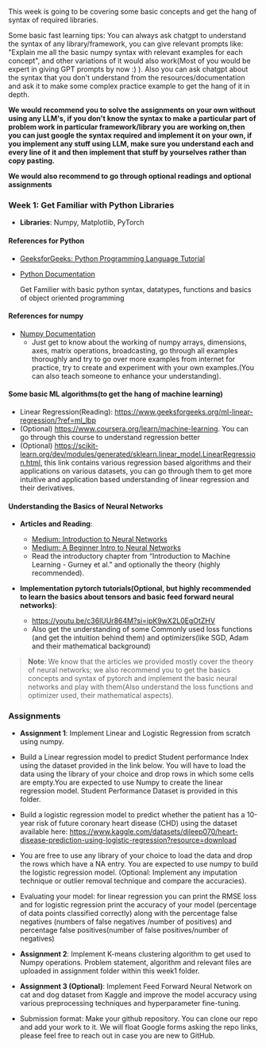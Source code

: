 This week is going to be covering some basic concepts and get the hang of syntax of required libraries. 

Some basic fast learning tips:
You can always ask chatgpt to understand the syntax of any library/framework, you can give relevant prompts like:
"Explain me all the basic numpy syntax with relevant examples for each concept", and other variations of it would also work(Most of you would be expert in giving GPT prompts by now :) ).
Also you can ask chatgpt about the syntax that you don't understand from the resources/documentation and ask it to make some
complex practice example to get the hang of it in depth.

**We would recommend you to solve the assignments on your own without using any LLM's, if you don't know the syntax to make a particular part of problem work in particular framework/library you are working on,then you can just google the syntax required and implement it on your own, if you implement any stuff using LLM, make sure you understand each and every line of it and then implement that stuff by yourselves rather than copy pasting.**

**We would also recommend to go through optional readings and optional assignments**

### Week 1: Get Familiar with Python Libraries
- **Libraries**: Numpy, Matplotlib, PyTorch

#### References for Python
- [GeeksforGeeks: Python Programming Language Tutorial](https://www.geeksforgeeks.org/python-programming-language-tutorial/)
- [Python Documentation](https://docs.python.org/3.13/)

  Get Familier with basic python syntax, datatypes, functions and basics of object oriented programming

#### References for numpy
- [Numpy Documentation](https://numpy.org/doc/2.1/user/basics.html)
  - Just get to know about the working of numpy arrays, dimensions, axes, matrix operations, broadcasting, go through all examples thoroughly and try to go over more examples from internet for practice, try to create and experiment with your own examples.(You can also teach someone to enhance your understanding).
 
#### Some basic ML algorithms(to get the hang of machine learning)

-  Linear Regression(Reading): https://www.geeksforgeeks.org/ml-linear-regression/?ref=ml_lbp
- (Optional) https://www.coursera.org/learn/machine-learning. You can go through this course to understand regression better
- (Optional) https://scikit-learn.org/dev/modules/generated/sklearn.linear_model.LinearRegression.html, this link contains various regression based algorithms and their applications on various datasets, you can go through them to get more intuitive and application based understanding of linear regression and their derivatives.


#### Understanding the Basics of Neural Networks
- **Articles and Reading**:
  - [Medium: Introduction to Neural Networks](https://medium.com/deep-learning-demystified/introduction-to-neural-networks-part-1-e13f132c6d7e)
  - [Medium: A Beginner Intro to Neural Networks](https://purnasaigudikandula.medium.com/a-beginner-intro-to-neural-networks-543267bda3c8)
  - Read the introductory chapter from “Introduction to Machine Learning - Gurney et al.” and optionally the theory (highly recommended).
  

- **Implementation pytorch tutorials(Optional, but highly recommended to learn the basics about tensors and basic feed forward neural networks)**:
  - https://youtu.be/c36lUUr864M?si=ipK9wX2L0EgOtZHV
  - Also get the understanding of some Commonly used loss functions (and get the intuition behind them) and optimizers(like SGD, Adam and their mathematical background)

> **Note**: We know that the articles we provided mostly cover the theory of neural networks; we also recommend you to get the basics concepts and syntax of pytorch and implement the basic neural networks and play with them(Also understand the loss functions and optimizer used, their mathematical aspects).

### Assignments
- **Assignment 1**: Implement Linear and Logistic Regression from scratch using numpy.
- Build a Linear regression model to predict Student performance Index using the dataset provided in the link below. You will have to load the data using the library of your choice and drop rows in which some cells are empty.You are expected to use Numpy to create the linear regression model. Student Performance Dataset is provided in this folder.
- Build a logistic regression model to predict whether the patient has a 10-year risk of future coronary heart disease (CHD) using the dataset available here: https://www.kaggle.com/datasets/dileep070/heart-disease-prediction-using-logistic-regression?resource=download
- You are free to use any library of your choice to load the data and drop the rows which have a NA entry. You are expected to use numpy to build the logistic regression model. (Optional: Implement any imputation technique or outlier removal technique and compare the accuracies).
- Evaluating your model: for linear regression you can print the RMSE loss and for logistic regression print the accuracy of your model (percentage of data points classified correctly) along with the percentage false negatives (numbers of false negatives /number of positives) and percentage false positives(number of false positives/number of negatives)

- **Assignment 2**: Implement K-means clustering algorithm to get used to Numpy operations. Problem statement, algorithm and relevant files are uploaded in assignment folder within this week1 folder.
  
- **Assignment 3 (Optional)**: Implement Feed Forward Neural Network on cat and dog dataset from Kaggle and improve the model accuracy using various preprocessing techniques and hyperparameter fine-tuning.

- Submission format: Make your github repository. You can clone our repo and add your work to it. We will float Google forms asking the repo links, please feel free to reach out in case you are new to GitHub.
